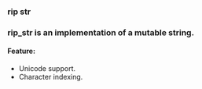 ### rip str
### rip_str is an implementation of a mutable string.

#### Feature:
- Unicode support. 
- Character indexing.
